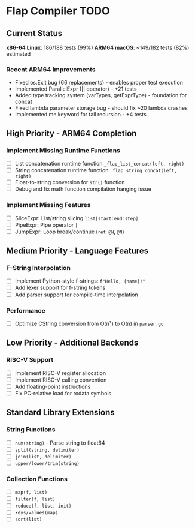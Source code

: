 # Flap Compiler TODO

## Current Status

**x86-64 Linux**: 186/188 tests (99%)
**ARM64 macOS**: ~149/182 tests (82%) estimated

### Recent ARM64 Improvements
- Fixed os.Exit bug (66 replacements) - enables proper test execution
- Implemented ParallelExpr (|| operator) - +21 tests
- Added type tracking system (varTypes, getExprType) - foundation for concat
- Fixed lambda parameter storage bug - should fix ~20 lambda crashes
- Implemented me keyword for tail recursion - +4 tests

## High Priority - ARM64 Completion

### Implement Missing Runtime Functions
- [ ] List concatenation runtime function `_flap_list_concat(left, right)`
- [ ] String concatenation runtime function `_flap_string_concat(left, right)`
- [ ] Float-to-string conversion for `str()` function
- [ ] Debug and fix math function compilation hanging issue

### Implement Missing Features
- [ ] SliceExpr: List/string slicing `list[start:end:step]`
- [ ] PipeExpr: Pipe operator `|`
- [ ] JumpExpr: Loop break/continue (`ret @N`, `@N`)

## Medium Priority - Language Features

### F-String Interpolation
- [ ] Implement Python-style f-strings: `f"Hello, {name}!"`
- [ ] Add lexer support for f-string tokens
- [ ] Add parser support for compile-time interpolation

### Performance
- [ ] Optimize CString conversion from O(n²) to O(n) in `parser.go`

## Low Priority - Additional Backends

### RISC-V Support
- [ ] Implement RISC-V register allocation
- [ ] Implement RISC-V calling convention
- [ ] Add floating-point instructions
- [ ] Fix PC-relative load for rodata symbols

## Standard Library Extensions

### String Functions
- [ ] `num(string)` - Parse string to float64
- [ ] `split(string, delimiter)`
- [ ] `join(list, delimiter)`
- [ ] `upper/lower/trim(string)`

### Collection Functions
- [ ] `map(f, list)`
- [ ] `filter(f, list)`
- [ ] `reduce(f, list, init)`
- [ ] `keys/values(map)`
- [ ] `sort(list)`
